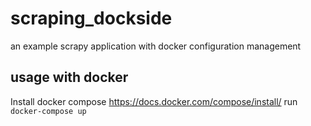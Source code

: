 # scraping_dockside
an example scrapy application with docker configuration management

## usage with docker
Install docker compose https://docs.docker.com/compose/install/
run `docker-compose up`
